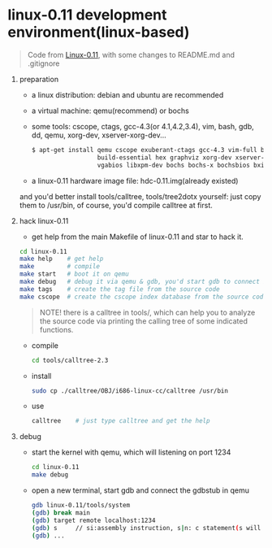 # linux-0.11 development environment(linux-based)

> Code from [Linux-0.11](https://github.com/yuan-xy/Linux-0.11), with some
> changes to README.md and .gitignore

1. preparation

   * a linux distribution: debian and ubuntu are recommended
   * a virtual machine: qemu(recommend) or bochs
   * some tools: cscope, ctags, gcc-4.3(or 4.1,4.2,3.4), vim, bash, gdb, dd,
   qemu, xorg-dev, xserver-xorg-dev...

     ```bash
     $ apt-get install qemu cscope exuberant-ctags gcc-4.3 vim-full bash gdb \
                       build-essential hex graphviz xorg-dev xserver-xorg-dev \
                       vgabios libxpm-dev bochs bochs-x bochsbios bximage
     ```

   * a linux-0.11 hardware image file: hdc-0.11.img(already existed)

   and you'd better install tools/calltree, tools/tree2dotx yourself: just copy
   them to /usr/bin, of course, you'd compile calltree at first.

2. hack linux-0.11

   * get help from the main Makefile of linux-0.11 and star to hack it.

   ```bash
   cd linux-0.11
   make help    # get help
   make         # compile
   make start   # boot it on qemu
   make debug   # debug it via qemu & gdb, you'd start gdb to connect it.
   make tags    # create the tag file from the source code
   make cscope  # create the cscope index database from the source code
   ```

   > NOTE! there is a calltree in tools/, which can help you to analyze the
   > source code via printing the calling tree of some indicated functions.

   * compile

     ```bash
     cd tools/calltree-2.3
     ```

   * install

     ```bash
     sudo cp ./calltree/OBJ/i686-linux-cc/calltree /usr/bin
     ```

   * use

     ```bash
     calltree    # just type calltree and get the help
     ```

3. debug

   * start the kernel with qemu, which will listening on port 1234

     ```bash
     cd linux-0.11
     make debug
     ```

   * open a new terminal, start gdb and connect the gdbstub in qemu

     ```bash
     gdb linux-0.11/tools/system
     (gdb) break main
     (gdb) target remote localhost:1234
     (gdb) s     // si:assembly instruction, s|n: c statement(s will enter into subfunc)
     (gdb) ...
     ```
